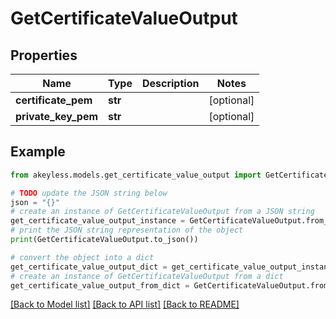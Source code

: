 # GetCertificateValueOutput


## Properties

Name | Type | Description | Notes
------------ | ------------- | ------------- | -------------
**certificate_pem** | **str** |  | [optional] 
**private_key_pem** | **str** |  | [optional] 

## Example

```python
from akeyless.models.get_certificate_value_output import GetCertificateValueOutput

# TODO update the JSON string below
json = "{}"
# create an instance of GetCertificateValueOutput from a JSON string
get_certificate_value_output_instance = GetCertificateValueOutput.from_json(json)
# print the JSON string representation of the object
print(GetCertificateValueOutput.to_json())

# convert the object into a dict
get_certificate_value_output_dict = get_certificate_value_output_instance.to_dict()
# create an instance of GetCertificateValueOutput from a dict
get_certificate_value_output_from_dict = GetCertificateValueOutput.from_dict(get_certificate_value_output_dict)
```
[[Back to Model list]](../README.md#documentation-for-models) [[Back to API list]](../README.md#documentation-for-api-endpoints) [[Back to README]](../README.md)


